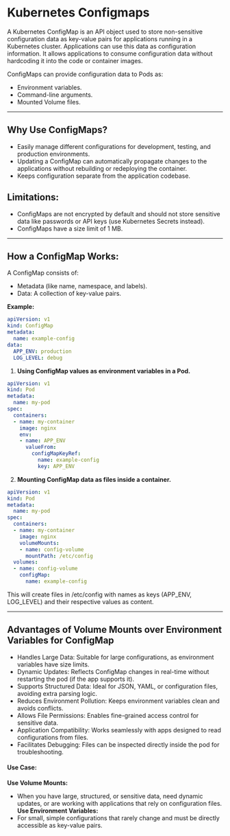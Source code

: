 # Kubernetes Configmaps

A Kubernetes ConfigMap is an API object used to store non-sensitive configuration data as key-value pairs for applications running in a Kubernetes cluster. Applications can use this data as configuration information. It allows applications to consume configuration data without hardcoding it into the code or container images. 

ConfigMaps can provide configuration data to Pods as:
- Environment variables.
- Command-line arguments.
- Mounted Volume files.

____________________________________________________________________________________________

## Why Use ConfigMaps?

- Easily manage different configurations for development, testing, and production environments.
- Updating a ConfigMap can automatically propagate changes to the applications without rebuilding or redeploying the container.
- Keeps configuration separate from the application codebase.

## Limitations:

- ConfigMaps are not encrypted by default and should not store sensitive data like passwords or API keys (use Kubernetes Secrets instead).
- ConfigMaps have a size limit of 1 MB.

_____________________________________________________________________________________________

## How a ConfigMap Works:

A ConfigMap consists of:
- Metadata (like name, namespace, and labels).
- Data: A collection of key-value pairs.

**Example:**
```yaml
apiVersion: v1
kind: ConfigMap
metadata:
  name: example-config
data:
  APP_ENV: production
  LOG_LEVEL: debug
```

1. **Using ConfigMap values as environment variables in a Pod.**
```yaml
apiVersion: v1
kind: Pod
metadata:
  name: my-pod
spec:
  containers:
  - name: my-container
    image: nginx
    env:
    - name: APP_ENV
      valueFrom:
        configMapKeyRef:
          name: example-config
          key: APP_ENV
```

2. **Mounting ConfigMap data as files inside a container.**
```yaml
apiVersion: v1
kind: Pod
metadata:
  name: my-pod
spec:
  containers:
  - name: my-container
    image: nginx
    volumeMounts:
    - name: config-volume
      mountPath: /etc/config
  volumes:
  - name: config-volume
    configMap:
      name: example-config
```
This will create files in /etc/config with names as keys (APP_ENV, LOG_LEVEL) and their respective values as content.

____________________________________________________________________________________________

## Advantages of Volume Mounts over Environment Variables for ConfigMap

- Handles Large Data: Suitable for large configurations, as environment variables have size limits.
- Dynamic Updates: Reflects ConfigMap changes in real-time without restarting the pod (if the app supports it).
- Supports Structured Data: Ideal for JSON, YAML, or configuration files, avoiding extra parsing logic.
- Reduces Environment Pollution: Keeps environment variables clean and avoids conflicts.
- Allows File Permissions: Enables fine-grained access control for sensitive data.
- Application Compatibility: Works seamlessly with apps designed to read configurations from files.
- Facilitates Debugging: Files can be inspected directly inside the pod for troubleshooting.

#### Use Case:

**Use Volume Mounts:** 
- When you have large, structured, or sensitive data, need dynamic updates, or are working with applications that rely on configuration files.
**Use Environment Variables:** 
- For small, simple configurations that rarely change and must be directly accessible as key-value pairs.